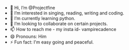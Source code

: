- 👋 Hi, I’m @Projectfine
- 👀 I’m interested in singing, reading, writing and coding.
- 🌱 I’m currently learning python.
- 💞️ I’m looking to collaborate on certain projects.
- 📫 How to reach me - my insta id- vampirecadence 
- 😄 Pronouns: Him
- ⚡ Fun fact: I'm easy going and peaceful. 

<!---
Projectfine/Projectfine is a ✨ special ✨ repository because its `README.md` (this file) appears on your GitHub profile.
You can click the Preview link to take a look at your changes.
--->
